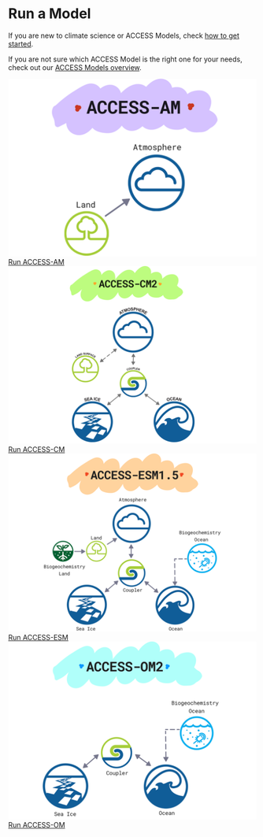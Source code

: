 # <div class="highlight-bg">Run a Model</div>
If you are new to climate science or ACCESS Models, check [how to get started](../../../get_started).

If you are not sure which ACCESS Model is the right one for your needs, check out our
[ACCESS Models overview](../).

<div class="card-container">
    <a href="run-access-am" class="squared-card default-text-color">
        <div class="squared-card-image-container">
            <img class="img-cover white-background" src="../../assets/model-config-logos/access-am-config.png" alt="ACCESS-AM">
        </div>
        <div class="squared-card-text-container highlight-bg bg-color-like-tab bold">   
            Run ACCESS-AM
        </div>
    </a>
    <a href="run-access-cm" class="squared-card default-text-color">
        <div class="squared-card-image-container">
            <img class="img-cover white-background" src="../../assets/model-config-logos/access-cm2-config.png" alt="ACCESS-CM">
        </div>
        <div class="squared-card-text-container highlight-bg bg-color-like-tab bold">   
            Run ACCESS-CM
        </div>
    </a>
    <a href="run-access-esm" class="squared-card default-text-color">
        <div class="squared-card-image-container">
            <img class="img-cover white-background" src="../../assets/model-config-logos/access-esm-config.png" alt="ACCESS-ESM">
        </div>
        <div class="squared-card-text-container highlight-bg bg-color-like-tab bold">   
            Run ACCESS-ESM
        </div>
    </a>
    <a href="run-access-om" class="squared-card default-text-color">
        <div class="squared-card-image-container">
            <img class="img-cover white-background" src="../../assets/model-config-logos/access-om2-config.png" alt="ACCESS-OM">
        </div>
        <div class="squared-card-text-container highlight-bg bg-color-like-tab bold">   
            Run ACCESS-OM
        </div>
    </a>
</div>